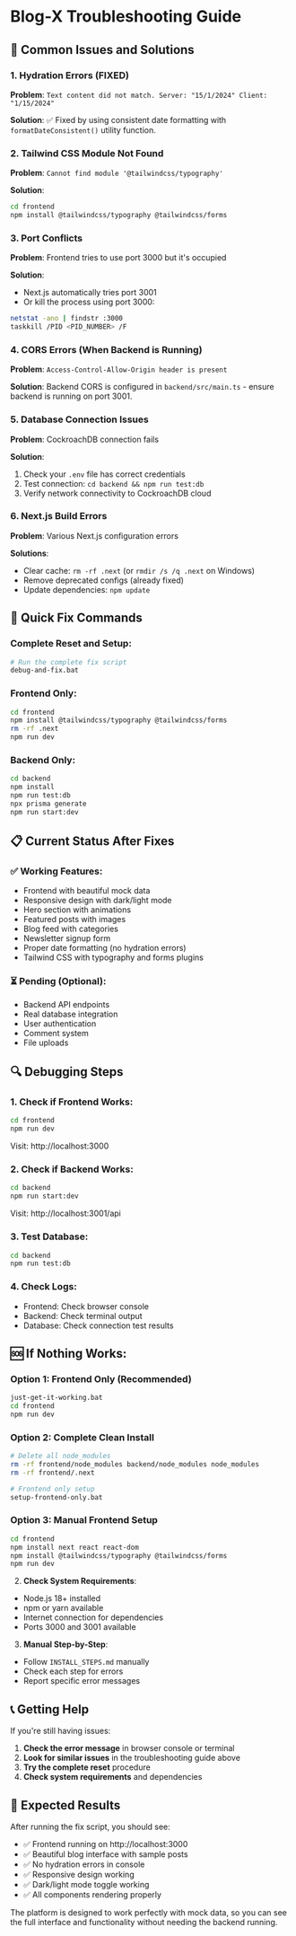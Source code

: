 # Blog-X Troubleshooting Guide

## 🔧 Common Issues and Solutions

### 1. Hydration Errors (FIXED)

**Problem**: `Text content did not match. Server: "15/1/2024" Client: "1/15/2024"`

**Solution**: ✅ Fixed by using consistent date formatting with `formatDateConsistent()` utility function.

### 2. Tailwind CSS Module Not Found

**Problem**: `Cannot find module '@tailwindcss/typography'`

**Solution**:
```bash
cd frontend
npm install @tailwindcss/typography @tailwindcss/forms
```

### 3. Port Conflicts

**Problem**: Frontend tries to use port 3000 but it's occupied

**Solution**: 
- Next.js automatically tries port 3001
- Or kill the process using port 3000:
```bash
netstat -ano | findstr :3000
taskkill /PID <PID_NUMBER> /F
```

### 4. CORS Errors (When Backend is Running)

**Problem**: `Access-Control-Allow-Origin header is present`

**Solution**: Backend CORS is configured in `backend/src/main.ts` - ensure backend is running on port 3001.

### 5. Database Connection Issues

**Problem**: CockroachDB connection fails

**Solution**:
1. Check your `.env` file has correct credentials
2. Test connection: `cd backend && npm run test:db`
3. Verify network connectivity to CockroachDB cloud

### 6. Next.js Build Errors

**Problem**: Various Next.js configuration errors

**Solutions**:
- Clear cache: `rm -rf .next` (or `rmdir /s /q .next` on Windows)
- Remove deprecated configs (already fixed)
- Update dependencies: `npm update`

## 🚀 Quick Fix Commands

### Complete Reset and Setup:
```bash
# Run the complete fix script
debug-and-fix.bat
```

### Frontend Only:
```bash
cd frontend
npm install @tailwindcss/typography @tailwindcss/forms
rm -rf .next
npm run dev
```

### Backend Only:
```bash
cd backend
npm install
npm run test:db
npx prisma generate
npm run start:dev
```

## 📋 Current Status After Fixes

### ✅ Working Features:
- Frontend with beautiful mock data
- Responsive design with dark/light mode
- Hero section with animations
- Featured posts with images
- Blog feed with categories
- Newsletter signup form
- Proper date formatting (no hydration errors)
- Tailwind CSS with typography and forms plugins

### ⏳ Pending (Optional):
- Backend API endpoints
- Real database integration
- User authentication
- Comment system
- File uploads

## 🔍 Debugging Steps

### 1. Check if Frontend Works:
```bash
cd frontend
npm run dev
```
Visit: http://localhost:3000

### 2. Check if Backend Works:
```bash
cd backend
npm run start:dev
```
Visit: http://localhost:3001/api

### 3. Test Database:
```bash
cd backend
npm run test:db
```

### 4. Check Logs:
- Frontend: Check browser console
- Backend: Check terminal output
- Database: Check connection test results

## 🆘 If Nothing Works:

### **Option 1: Frontend Only (Recommended)**
```bash
just-get-it-working.bat
cd frontend
npm run dev
```

### **Option 2: Complete Clean Install**
```bash
# Delete all node_modules
rm -rf frontend/node_modules backend/node_modules node_modules
rm -rf frontend/.next

# Frontend only setup
setup-frontend-only.bat
```

### **Option 3: Manual Frontend Setup**
```bash
cd frontend
npm install next react react-dom
npm install @tailwindcss/typography @tailwindcss/forms
npm run dev
```

2. **Check System Requirements**:
- Node.js 18+ installed
- npm or yarn available
- Internet connection for dependencies
- Ports 3000 and 3001 available

3. **Manual Step-by-Step**:
- Follow `INSTALL_STEPS.md` manually
- Check each step for errors
- Report specific error messages

## 📞 Getting Help

If you're still having issues:

1. **Check the error message** in browser console or terminal
2. **Look for similar issues** in the troubleshooting guide above
3. **Try the complete reset** procedure
4. **Check system requirements** and dependencies

## 🎯 Expected Results

After running the fix script, you should see:

- ✅ Frontend running on http://localhost:3000
- ✅ Beautiful blog interface with sample posts
- ✅ No hydration errors in console
- ✅ Responsive design working
- ✅ Dark/light mode toggle working
- ✅ All components rendering properly

The platform is designed to work perfectly with mock data, so you can see the full interface and functionality without needing the backend running.